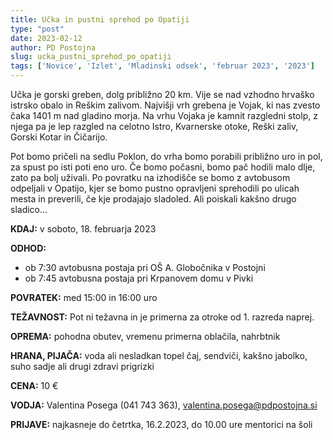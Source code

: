 ```yaml
---
title: Učka in pustni sprehod po Opatiji
type: "post"
date: 2023-02-12
author: PD Postojna
slug: ucka_pustni_sprehod_po_opatiji
tags: ['Novice', 'Izlet', 'Mladinski odsek', 'februar 2023', '2023']
---
```


Učka je gorski greben, dolg približno 20 km. Vije se nad vzhodno hrvaško istrsko obalo in Reškim zalivom. Najvišji vrh grebena je Vojak, ki nas zvesto čaka 1401 m nad gladino morja. Na vrhu Vojaka je kamnit razgledni stolp, z njega pa je lep razgled na celotno Istro, Kvarnerske otoke, Reški zaliv, Gorski Kotar in Čičarijo.

Pot bomo pričeli na sedlu Poklon, do vrha bomo porabili približno uro in pol, za spust po isti poti eno uro. Če bomo počasni, bomo pač hodili malo dlje, zato pa bolj uživali. Po povratku na izhodišče se bomo z avtobusom odpeljali v Opatijo, kjer se bomo pustno opravljeni sprehodili po ulicah mesta in preverili, če kje prodajajo sladoled. Ali poiskali kakšno drugo sladico...

**KDAJ:**   v soboto, 18. februarja 2023

**ODHOD:**

- ob 7:30 avtobusna postaja pri OŠ A. Globočnika v Postojni
- ob 7:45 avtobusna postaja pri Krpanovem domu v Pivki

**POVRATEK:**   med 15:00 in 16:00 uro

**TEŽAVNOST:**  Pot ni težavna in je primerna za otroke od 1. razreda naprej.

**OPREMA:** pohodna obutev, vremenu primerna oblačila, nahrbtnik

**HRANA, PIJAČA:**  voda ali nesladkan topel čaj, sendviči, kakšno jabolko, suho sadje ali drugi zdravi prigrizki

**CENA:**   10 €

**VODJA:**  Valentina Posega (041 743 363), valentina.posega@pdpostojna.si

**PRIJAVE:**  najkasneje do četrtka, 16.2.2023, do 10.00 ure mentorici na šoli
